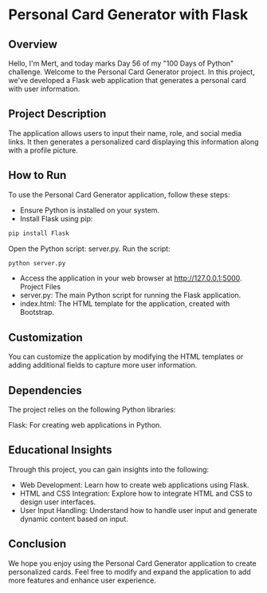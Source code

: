 # Personal Card Generator with Flask
## Overview
Hello, I'm Mert, and today marks Day 56 of my "100 Days of Python" challenge. Welcome to the Personal Card Generator project. In this project, we've developed a Flask web application that generates a personal card with user information.

## Project Description
The application allows users to input their name, role, and social media links. It then generates a personalized card displaying this information along with a profile picture.

## How to Run
To use the Personal Card Generator application, follow these steps:

* Ensure Python is installed on your system.
* Install Flask using pip:
```bash
pip install Flask
```
Open the Python script: server.py.
Run the script:
```bash
python server.py
```
* Access the application in your web browser at http://127.0.0.1:5000.
Project Files
* server.py: The main Python script for running the Flask application.
* index.html: The HTML template for the application, created with Bootstrap.
## Customization
You can customize the application by modifying the HTML templates or adding additional fields to capture more user information.

## Dependencies
The project relies on the following Python libraries:

Flask: For creating web applications in Python.
## Educational Insights
Through this project, you can gain insights into the following:

* Web Development: Learn how to create web applications using Flask.
* HTML and CSS Integration: Explore how to integrate HTML and CSS to design user interfaces.
* User Input Handling: Understand how to handle user input and generate dynamic content based on input.
## Conclusion
We hope you enjoy using the Personal Card Generator application to create personalized cards. Feel free to modify and expand the application to add more features and enhance user experience.
